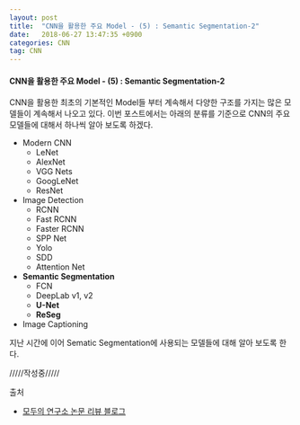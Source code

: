 ```yaml
---
layout: post
title:  "CNN을 활용한 주요 Model - (5) : Semantic Segmentation-2"
date:   2018-06-27 13:47:35 +0900
categories: CNN
tag: CNN
---
```


#### CNN을 활용한 주요 Model - (5) : Semantic Segmentation-2

CNN을 활용한 최초의 기본적인 Model들 부터 계속해서 다양한 구조를 가지는 많은 모델들이 계속해서 나오고 있다. 이번 포스트에서는 아래의 분류를 기준으로 CNN의 주요 모델들에 대해서 하나씩 알아 보도록 하겠다.

* Modern CNN
  * LeNet
  * AlexNet
  * VGG Nets
  * GoogLeNet
  * ResNet
* Image Detection
  * RCNN
  * Fast RCNN
  * Faster RCNN
  * SPP Net
  * Yolo
  * SDD
  * Attention Net
* **Semantic Segmentation**
  * FCN
  * DeepLab v1, v2
  * **U-Net**
  * **ReSeg**  
* Image Captioning  


지난 시간에 이어 Sematic Segmentation에 사용되는 모델들에 대해 알아 보도록 한다.

/////작성중/////

출처

* [모두의 연구소 논문 리뷰 블로그](https://modulabs-biomedical.github.io/FCN)
